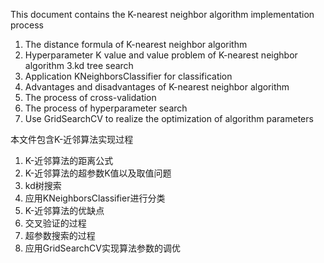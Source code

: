This document contains the K-nearest neighbor algorithm implementation process
1. The distance formula of K-nearest neighbor algorithm
2. Hyperparameter K value and value problem of K-nearest neighbor algorithm
3.kd tree search
4. Application KNeighborsClassifier for classification
5. Advantages and disadvantages of K-nearest neighbor algorithm
6. The process of cross-validation
7. The process of hyperparameter search
8. Use GridSearchCV to realize the optimization of algorithm parameters

本文件包含K-近邻算法实现过程
1. K-近邻算法的距离公式
2. K-近邻算法的超参数K值以及取值问题
3. kd树搜索
4. 应用KNeighborsClassifier进行分类
5. K-近邻算法的优缺点
6. 交叉验证的过程
7. 超参数搜索的过程
8. 应用GridSearchCV实现算法参数的调优
